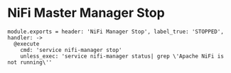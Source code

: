 # NiFi Master Manager Stop

    module.exports = header: 'NiFi Manager Stop', label_true: 'STOPPED', handler: ->
      @execute
        cmd: 'service nifi-manager stop'
        unless_exec: 'service nifi-manager status| grep \'Apache NiFi is not running\''
